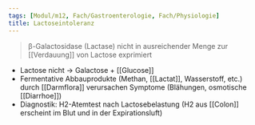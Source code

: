```yaml
---
tags: [Modul/m12, Fach/Gastroenterologie, Fach/Physiologie]
title: Lactoseintoleranz
---
```

> β-Galactosidase (Lactase) nicht in ausreichender Menge zur [[Verdauung]] von Lactose exprimiert
- Lactose nicht → Galactose + [[Glucose]]
- Fermentative Abbauprodukte (Methan, [[Lactat]], Wasserstoff, etc.) durch [[Darmflora]] verursachen Symptome (Blähungen, osmotische [[Diarrhoe]])
- Diagnostik: H2-Atemtest nach Lactosebelastung (H2 aus [[Colon]] erscheint im Blut und in der Expirationsluft)